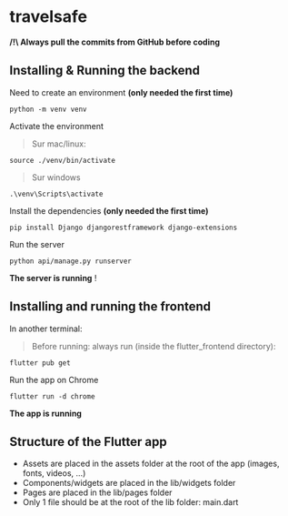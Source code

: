 # travelsafe

**/!\ Always pull the commits from GitHub before coding**

## Installing & Running the backend

Need to create an environment **(only needed the first time)**

```
python -m venv venv
```

Activate the environment 

> Sur mac/linux:
```
source ./venv/bin/activate
```

> Sur windows
```
.\venv\Scripts\activate
```

Install the dependencies **(only needed the first time)**
```
pip install Django djangorestframework django-extensions
```

Run the server

```
python api/manage.py runserver
```

**The server is running** !

## Installing and running the frontend
In another terminal:
> Before running: always run (inside the flutter_frontend directory):
```
flutter pub get
```

Run the app on Chrome
```
flutter run -d chrome
```

**The app is running**

## Structure of the Flutter app

* Assets are placed in the assets folder at the root of the app (images, fonts, videos, ...)
* Components/widgets are placed in the lib/widgets folder
* Pages are placed in the lib/pages folder
* Only 1 file should be at the root of the lib folder: main.dart